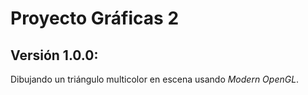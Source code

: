 # Proyecto Gráficas 2

## Versión 1.0.0:
Dibujando un triángulo multicolor en escena usando _Modern OpenGL_.